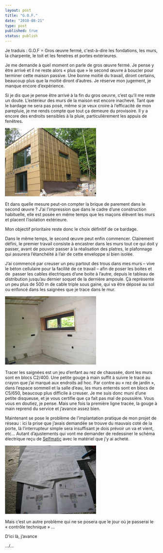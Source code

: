 ```yaml
---
layout: post
title: "G.O.F."
date: "2010-08-21"
type: post
published: true
status: publish
---
```


Je traduis : G.O.F = Gros œuvre fermé, c'est-à-dire les fondations, les murs, la charpente, le toit et les fenetres et portes extérieures.

Je me demande à quel moment on parle de gros œuvre fermé. Je pense y être arrivé et il ne reste alors « plus que » le second œuvre à boucler pour terminer cette maison passive. Une bonne moitié du travail, diront certains, beaucoup plus que la moitié diront d’autres. Je réserve mon jugement, je manque encore d’expérience.

Si je dis que je pense être arrivé à la fin du gros oeuvre, c’est qu’il me reste un doute. L’extérieur des murs de la maison est encore inachevé. Tant que le bardage ne sera pas posé, même si je veux croire à l’efficacité de mon parepluie, je me rends compte que tout ça demeure du provisoire. Il y a encore des endroits sensibles à la pluie, particulièrement les appuis de fenêtres.

[](/images/2010/08/IMG_0005.jpg)[![](/images/2010/08/IMG_1060-300x224.jpg "IMG_1060")](/images/2010/08/IMG_1060.jpg)

Et dans quelle mesure peut-on compter la brique de parement dans le second œuvre ? J’ai l’impression que dans le cadre d’une construction habituelle, elle est posée en même temps que les maçons élèvent les murs et placent l’isolation extérieure.

Mon objectif prioritaire reste donc le choix définitif de ce bardage.

Dans le même temps, le second œuvre peut enfin commencer. Clairement défini, le premier travail consiste à encastrer dans les murs tout ce qui doit y passer, avant de pouvoir passer à la réalisation des platres, le plafonnage qui assurera l’étanchéité à l’air de cette enveloppe si bien isolée.

J’ai commencé par creuser un peu partout des trous dans mes murs – vive le béton cellulaire pour la facilité de ce travail – afin de poser les boites et de  passer les cables électriques d’une boite à l’autre, depuis le tableau de distribution jusqu’au dernier soquet de la dernière ampoule. Çà représente un peu plus de 500 m de cable triple sous gaine, qui va être déposé au sol ou enfoncé dans les saignées que je trace dans le mur.

[![](/images/2010/08/IMG_0026-300x224.jpg "IMG_0026")](/images/2010/08/IMG_0026.jpg)

Tracer les saignées est un jeu d’enfant au rez de chaussée, dont les murs sont en blocs C2/400. Une petite gouge à main suffit à suivre le tracé au crayon que j’ai marqué aux endroits ad hoc. Par contre au « rez de jardin », dans l’espace sommeil et la salle d’eau, les murs enterrés sont en blocs de C5/650, beaucoup plus difficile à creuser. Je me suis donc muni d’une petite disqueuse, et je vous certifie que ça fait pas mal de poussière. Vous vous en doutiez, je pense. Mais une fois la première ligne tracée, la gouge à main reprend du service et j’avance assez bien.

Maintenant se pose le problème de l’implantation pratique de mon projet de réseau : ici la prise que j’avais demandée se trouve du mauvais coté de la porte, là l’interrupteur simple sera insuffisant je dois prévoir un va et vient, etc… Autant d’ajustements qui vont me demander de redessiner le schéma électrique reçu de [Selfmatic](http://www.selfmatic.be/index.php?pageID=8&prodID=8) avec le matériel que j’y ai acheté.

[](/images/2010/08/IMG_0026.jpg)

[![](/images/2010/08/IMG_0025-300x224.jpg "IMG_0025")](/images/2010/08/IMG_0025.jpg)

[](/images/2010/08/IMG_0025.jpg)Mais c’est un autre problème qui ne se posera que le jour où je passerai le « contrôle technique » …

D’ici là, j’avance

…/…
